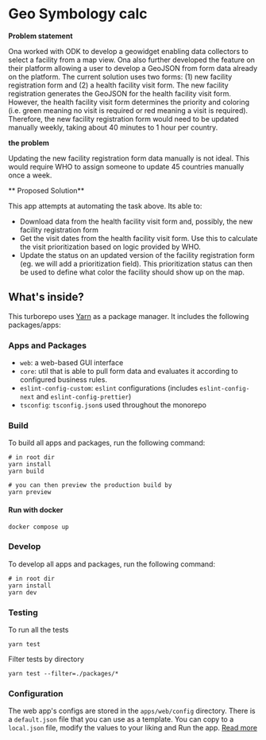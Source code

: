 # Geo Symbology calc

**Problem statement**

Ona worked with ODK to develop a geowidget enabling data collectors to select a facility from a map view. Ona also further developed the feature on their platform allowing a user to develop a GeoJSON from form data already on the platform. The current solution uses two forms: (1) new facility registration form and (2) a health facility visit form. The new facility registration generates the GeoJSON for the health facility visit form. However, the health facility visit form determines the priority and coloring (i.e. green meaning no visit is required or red meaning a visit is required). Therefore, the new facility registration form would need to be updated manually weekly, taking about 40 minutes to 1 hour per country.

**the problem**

Updating the new facility registration form data manually is not ideal. This would require WHO to assign someone to update 45 countries manually once a week.

** Proposed Solution**

This app attempts at automating the task above. Its able to:

- Download data from the health facility visit form and, possibly, the new facility registration form
- Get the visit dates from the health facility visit form. Use this to calculate the visit prioritization based on logic provided by WHO.
- Update the status on an updated version of the facility registration form (eg. we will add a prioritization field). This prioritization status can then be used to define what color the facility should show up on the map.

## What's inside?

This turborepo uses [Yarn](https://yarnpkg.com/) as a package manager. It includes the following packages/apps:

### Apps and Packages

- `web`: a web-based GUI interface
- `core`: util that is able to pull form data and evaluates it according to configured business rules.
- `eslint-config-custom`: `eslint` configurations (includes `eslint-config-next` and `eslint-config-prettier`)
- `tsconfig`: `tsconfig.json`s used throughout the monorepo

### Build

To build all apps and packages, run the following command:

```shell
# in root dir
yarn install
yarn build

# you can then preview the production build by
yarn preview
```

#### Run with docker

```shell
docker compose up
```

### Develop

To develop all apps and packages, run the following command:

```shell
# in root dir
yarn install
yarn dev
```

### Testing

To run all the tests

```
yarn test
```

Filter tests by directory

```
yarn test --filter=./packages/*
```

### Configuration

The web app's configs are stored in the `apps/web/config` directory. There is a `default.json` file that you can use as a template. You can copy to a `local.json` file, modify the values to your liking and Run the app. [Read more](/apps/web/README.md#envs-and-configuration)
